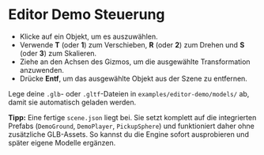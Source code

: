 # Editor Demo Steuerung

- Klicke auf ein Objekt, um es auszuwählen.
- Verwende **T** (oder **1**) zum Verschieben, **R** (oder **2**) zum Drehen und **S** (oder **3**) zum Skalieren.
- Ziehe an den Achsen des Gizmos, um die ausgewählte Transformation anzuwenden.
- Drücke **Entf**, um das ausgewählte Objekt aus der Szene zu entfernen.

Lege deine `.glb`- oder `.gltf`-Dateien in `examples/editor-demo/models/` ab, damit sie automatisch geladen werden.

**Tipp:** Eine fertige `scene.json` liegt bei. Sie setzt komplett auf die integrierten Prefabs (`DemoGround`, `DemoPlayer`, `PickupSphere`) und funktioniert daher ohne zusätzliche GLB-Assets. So kannst du die Engine sofort ausprobieren und später eigene Modelle ergänzen.
